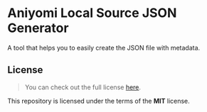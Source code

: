 # Aniyomi Local Source JSON Generator

A tool that helps you to easily create the JSON file with metadata.

## License

> You can check out the full license [here](LICENSE).

This repository is licensed under the terms of the **MIT** license.
